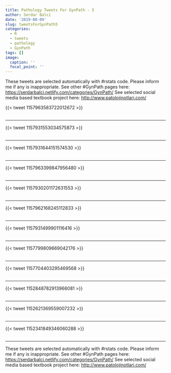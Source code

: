 ```yaml
---
title: Pathology Tweets For GynPath - 5
author: Serdar Balci
date: '2019-08-09'
slug: tweetsForGynPath5
categories:
  - R
  - tweets
  - pathology
  - GynPath
tags: []
image:
  caption: ''
  focal_point: ''
---
```



These tweets are selected automatically with #rstats code. Please inform me if any is inappropriate.
See other #GynPath pages here: https://serdarbalci.netlify.com/categories/GynPath/ 
See selected social media based textbook project here: http://www.patolojinotlari.com/

{{< tweet 1157963583722012672 >}}
<br>
<br>
<hr>
{{< tweet 1157931553034575873 >}}
<br>
<br>
<hr>
{{< tweet 1157931644151574530 >}}
<br>
<br>
<hr>
{{< tweet 1157963399847956480 >}}
<br>
<br>
<hr>
{{< tweet 1157930201172631553 >}}
<br>
<br>
<hr>
{{< tweet 1157962168245112833 >}}
<br>
<br>
<hr>
{{< tweet 1157931499901116416 >}}
<br>
<br>
<hr>
{{< tweet 1157799809669042176 >}}
<br>
<br>
<hr>
{{< tweet 1157704403295469568 >}}
<br>
<br>
<hr>
{{< tweet 1152848782913966081 >}}
<br>
<br>
<hr>
{{< tweet 1152621369559007232 >}}
<br>
<br>
<hr>
{{< tweet 1152341849346060288 >}}
<br>
<br>
<hr>


These tweets are selected automatically with #rstats code. Please inform me if any is inappropriate.
See other #GynPath pages here: https://serdarbalci.netlify.com/categories/GynPath/ 
See selected social media based textbook project here: http://www.patolojinotlari.com/
